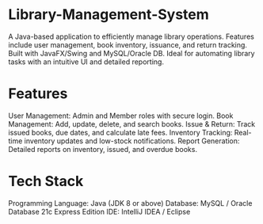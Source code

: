 # Library-Management-System
A Java-based application to efficiently manage library operations. Features include user management, book inventory, issuance, and return tracking. Built with JavaFX/Swing and MySQL/Oracle DB. Ideal for automating library tasks with an intuitive UI and detailed reporting.

# Features
User Management: Admin and Member roles with secure login.
Book Management: Add, update, delete, and search books.
Issue & Return: Track issued books, due dates, and calculate late fees.
Inventory Tracking: Real-time inventory updates and low-stock notifications.
Report Generation: Detailed reports on inventory, issued, and overdue books.

# Tech Stack
Programming Language: Java (JDK 8 or above)
Database: MySQL / Oracle Database 21c Express Edition
IDE: IntelliJ IDEA / Eclipse
